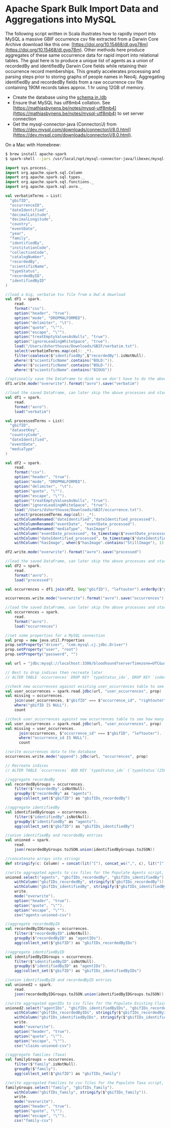 # Apache Spark Bulk Import Data and Aggregations into MySQL

The following script written in Scala illustrates how to rapidly import into MySQL a massive GBIF occurrence csv file extracted from a Darwin Core Archive download like this one: [https://doi.org/10.15468/dl.gyp78m](https://doi.org/10.15468/dl.gyp78m). Other methods here produce aggregates of these same occurrence data for rapid import into relational tables. The goal here is to produce a unique list of agents as a union of recordedBy and identifiedBy Darwin Core fields while retaining their occurrence record memberships. This greatly accelerates processing and parsing steps prior to storing graphs of people names in Neo4j. Aggregating identifiedBy and recordedBy fields from a raw occurrence csv file containing 190M records takes approx. 1 hr using 12GB of memory.

- Create the database using the [schema in /db](db/bloodhound.sql)
- Ensure that MySQL has utf8mb4 collation. See [https://mathiasbynens.be/notes/mysql-utf8mb4](https://mathiasbynens.be/notes/mysql-utf8mb4) to set server connection
- Get the mysql-connector-java (Connector/J) from [https://dev.mysql.com/downloads/connector/j/8.0.html](https://dev.mysql.com/downloads/connector/j/8.0.html).

On a Mac with Homebrew:

```bash
$ brew install apache-spark
$ spark-shell --jars /usr/local/opt/mysql-connector-java/libexec/mysql-connector-java-8.0.19.jar --packages org.apache.spark:spark-avro_2.11:2.4.5 --driver-memory 12G
```

```scala
import sys.process._
import org.apache.spark.sql.Column
import org.apache.spark.sql.types._
import org.apache.spark.sql.functions._
import org.apache.spark.sql.avro._

val verbatimTerms = List(
  "gbifID",
  "occurrenceID",
  "dateIdentified",
  "decimalLatitude",
  "decimalLongitude",
  "country",
  "eventDate",
  "year",
  "family",
  "identifiedBy",
  "institutionCode",
  "collectionCode",
  "catalogNumber",
  "recordedBy",
  "scientificName",
  "typeStatus",
  "recordedByID",
  "identifiedByID"
)

//load a big, verbatim tsv file from a DwC-A download
val df1 = spark.
    read.
    format("csv").
    option("header", "true").
    option("mode", "DROPMALFORMED").
    option("delimiter", "\t").
    option("quote", "\"").
    option("escape", "\"").
    option("treatEmptyValuesAsNulls", "true").
    option("ignoreLeadingWhiteSpace", "true").
    load("/Users/dshorthouse/Downloads/GBIF/verbatim.txt").
    select(verbatimTerms.map(col): _*).
    filter(coalesce($"identifiedBy",$"recordedBy").isNotNull).
    where(!$"scientificName".contains("BOLD:")).
    where(!$"scientificName".contains("BOLD-")).
    where(!$"scientificName".contains("BIOUG"))

//optionally save the DataFrame to disk so we don't have to do the above again
df1.write.mode("overwrite").format("avro").save("verbatim")

//load the saved DataFrame, can later skip the above processes and start from here
val df1 = spark.
    read.
    format("avro").
    load("verbatim")

val processedTerms = List(
  "gbifID",
  "datasetKey",
  "countryCode",
  "dateIdentified",
  "eventDate",
  "mediaType"
)

val df2 = spark.
    read.
    format("csv").
    option("header", "true").
    option("mode", "DROPMALFORMED").
    option("delimiter", "\t").
    option("quote", "\"").
    option("escape", "\"").
    option("treatEmptyValuesAsNulls", "true").
    option("ignoreLeadingWhiteSpace", "true").
    load("/Users/dshorthouse/Downloads/GBIF/occurrence.txt").
    select(processedTerms.map(col): _*).
    withColumnRenamed("dateIdentified","dateIdentified_processed").
    withColumnRenamed("eventDate", "eventDate_processed").
    withColumnRenamed("mediaType", "hasImage").
    withColumn("eventDate_processed", to_timestamp($"eventDate_processed")).
    withColumn("dateIdentified_processed", to_timestamp($"dateIdentified_processed")).
    withColumn("hasImage", when($"hasImage".contains("StillImage"), 1).otherwise(0))

df2.write.mode("overwrite").format("avro").save("processed")

//load the saved DataFrame, can later skip the above processes and start from here
val df2 = spark.
    read.
    format("avro").
    load("processed")

val occurrences = df1.join(df2, Seq("gbifID"), "leftouter").orderBy($"gbifID").distinct

occurrences.write.mode("overwrite").format("avro").save("occurrences")

//load the saved DataFrame, can later skip the above processes and start from here
val occurrences = spark.
    read.
    format("avro").
    load("occurrences")

//set some properties for a MySQL connection
val prop = new java.util.Properties
prop.setProperty("driver", "com.mysql.cj.jdbc.Driver")
prop.setProperty("user", "root")
prop.setProperty("password", "")

val url = "jdbc:mysql://localhost:3306/bloodhound?serverTimezone=UTC&useSSL=false"

// Best to drop indices then recreate later
// ALTER TABLE `occurrences` DROP KEY `typeStatus_idx`, DROP KEY `index_occurrences_on_datasetKey`;

//check new occurrences against existing user_occurrences table to see how many orphaned occurrences we have
val user_occurrences = spark.read.jdbc(url, "user_occurrences", prop)
val missing = occurrences.
    join(user_occurrences, $"gbifID" === $"occurrence_id", "rightouter").
    where("gbifID IS NULL").
    count

//check user_occurrences against new occurrences table to see how many orphaned claims we have
val user_occurrences = spark.read.jdbc(url, "user_occurrences", prop)
val missing = user_occurrences.
      join(occurrences, $"occurrence_id" === $"gbifID", "leftouter").
      where("occurrence_id IS NULL").
      count

//write occurrences data to the database
occurrences.write.mode("append").jdbc(url, "occurrences", prop)

// Recreate indices
// ALTER TABLE `occurrences` ADD KEY `typeStatus_idx` (`typeStatus`(256)), ADD KEY `index_occurrences_on_datasetKey` (`datasetKey`);

//aggregate recordedBy
val recordedByGroups = occurrences.
    filter($"recordedBy".isNotNull).
    groupBy($"recordedBy" as "agents").
    agg(collect_set($"gbifID") as "gbifIDs_recordedBy")

//aggregate identifiedBy
val identifiedByGroups = occurrences.
    filter($"identifiedBy".isNotNull).
    groupBy($"identifiedBy" as "agents").
    agg(collect_set($"gbifID") as "gbifIDs_identifiedBy")

//union identifiedBy and recordedBy entries
val unioned = spark.
    read.
    json(recordedByGroups.toJSON.union(identifiedByGroups.toJSON))

//concatenate arrays into strings
def stringify(c: Column) = concat(lit("["), concat_ws(",", c), lit("]"))

//write aggregated agents to csv files for the Populate Agents script, /bin/populate_agents.rb
unioned.select("agents", "gbifIDs_recordedBy", "gbifIDs_identifiedBy").
    withColumn("gbifIDs_recordedBy", stringify($"gbifIDs_recordedBy")).
    withColumn("gbifIDs_identifiedBy", stringify($"gbifIDs_identifiedBy")).
    write.
    mode("overwrite").
    option("header", "true").
    option("quote", "\"").
    option("escape", "\"").
    csv("agents-unioned-csv")

//aggregate recordedByID
val recordedByIDGroups = occurrences.
    filter($"recordedByID".isNotNull).
    groupBy($"recordedByID" as "agentIDs").
    agg(collect_set($"gbifID") as "gbifIDs_recordedByIDs")

//aggregate identifiedByID
val identifiedByIDGroups = occurrences.
    filter($"identifiedByID".isNotNull).
    groupBy($"identifiedByID" as "agentIDs").
    agg(collect_set($"gbifID") as "gbifIDs_identifiedByIDs")

//union identifiedByID and recordedByID entries
val unioned2 = spark.
    read.
    json(recordedByIDGroups.toJSON.union(identifiedByIDGroups.toJSON))

//write aggregated agenIDs to csv files for the Populate Existing Claims script, /bin/populate_existing_claims.rb
unioned2.select("agentIDs", "gbifIDs_identifiedByIDs", "gbifIDs_recordedByIDs").
    withColumn("gbifIDs_recordedByIDs", stringify($"gbifIDs_recordedByIDs")).
    withColumn("gbifIDs_identifiedByIDs", stringify($"gbifIDs_identifiedByIDs")).
    write.
    mode("overwrite").
    option("header", "true").
    option("quote", "\"").
    option("escape", "\"").
    csv("claims-unioned-csv")

//aggregate families (Taxa)
val familyGroups = occurrences.
    filter($"family".isNotNull).
    groupBy($"family").
    agg(collect_set($"gbifID") as "gbifIDs_family")

//write aggregated Families to csv files for the Populate Taxa script, /bin/populate_taxa.rb
familyGroups.select("family", "gbifIDs_family").
    withColumn("gbifIDs_family", stringify($"gbifIDs_family")).
    write.
    mode("overwrite").
    option("header", "true").
    option("quote", "\"").
    option("escape", "\"").
    csv("family-csv")
```

